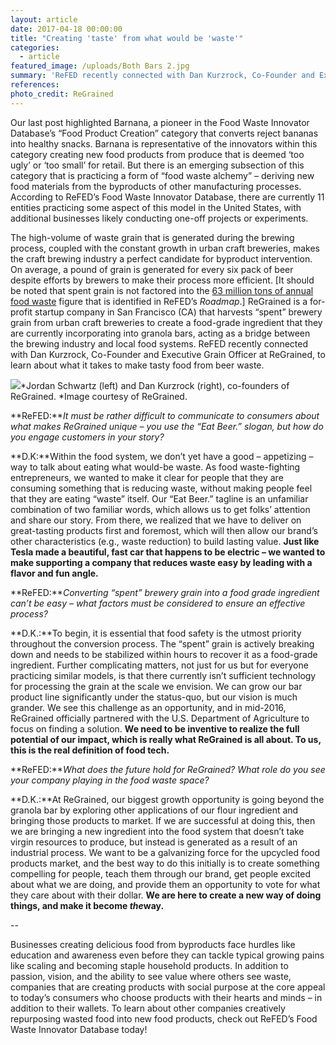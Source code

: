 ```yaml
---
layout: article
date: 2017-04-18 00:00:00
title: "Creating 'taste' from what would be 'waste'"
categories:
  - article
featured_image: /uploads/Both Bars 2.jpg
summary: 'ReFED recently connected with Dan Kurzrock, Co-Founder and Executive Grain Officer at ReGrained, to learn about what it takes to make tasty food from beer waste.'
references:
photo_credit: ReGrained
---
```



Our last post highlighted Barnana, a pioneer in the Food Waste Innovator Database’s “Food Product Creation” category that converts reject bananas into healthy snacks. Barnana is representative of the innovators within this category creating new food products from produce that is deemed ‘too ugly’ or ‘too small’ for retail. But there is an emerging subsection of this category that is practicing a form of “food waste alchemy” – deriving new food materials from the byproducts of other manufacturing processes. According to ReFED’s Food Waste Innovator Database, there are currently 11 entities practicing some aspect of this model in the United States, with additional businesses likely conducting one-off projects or experiments.

The high-volume of waste grain that is generated during the brewing process, coupled with the constant growth in urban craft breweries, makes the craft brewing industry a perfect candidate for byproduct intervention. On average, a pound of grain is generated for every six pack of beer despite efforts by brewers to make their process more efficient. [It should be noted that spent grain is not factored into the [63 million tons of annual food waste](http://refed.com/?sort=economic-value-per-ton) figure that is identified in ReFED’s *Roadmap*.] ReGrained is a for-profit startup company in San Francisco (CA) that harvests “spent” brewery grain from urban craft breweries to create a food-grade ingredient that they are currently incorporating into granola bars, acting as a bridge between the brewing industry and local food systems. ReFED recently connected with Dan Kurzrock, Co-Founder and Executive Grain Officer at ReGrained, to learn about what it takes to make tasty food from beer waste.

![](/uploads/versions/holding-bars1---x----6000-4000x---.jpg)*Jordan Schwartz (left) and Dan Kurzrock (right), co-founders of ReGrained.&nbsp;*Image courtesy of ReGrained.&nbsp;

**ReFED:***It must be rather difficult to communicate to consumers about what makes ReGrained unique – you use the “Eat Beer.” slogan, but how do you engage customers in your story?*

**D.K:**Within the food system, we don’t yet have a good – appetizing – way to talk about eating what would-be waste. As food waste-fighting entrepreneurs, we wanted to make it clear for people that they are consuming something that is reducing waste, without making people feel that they are eating “waste” itself. Our “Eat Beer.” tagline is an unfamiliar combination of two familiar words, which allows us to get folks’ attention and share our story. From there, we realized that we have to deliver on great-tasting products first and foremost, which will then allow our brand’s other characteristics (e.g., waste reduction) to build lasting value. **Just like Tesla made a beautiful, fast car that happens to be electric – we wanted to make supporting a company that reduces waste easy by leading with a flavor and fun angle.**

**ReFED:***Converting “spent” brewery grain into a food grade ingredient can’t be easy – what factors must be considered to ensure an effective process?*

**D.K.:**To begin, it is essential that food safety is the utmost priority throughout the conversion process. The “spent” grain is actively breaking down and needs to be stabilized within hours to recover it as a food-grade ingredient. Further complicating matters, not just for us but for everyone practicing similar models, is that there currently isn’t sufficient technology for processing the grain at the scale we envision. We can grow our bar product line significantly under the status-quo, but our vision is much grander. We see this challenge as an opportunity, and in mid-2016, ReGrained officially partnered with the U.S. Department of Agriculture to focus on finding a solution. **We need to be inventive to realize the full potential of our impact, which is really what ReGrained is all about. To us, this is the real definition of food tech.**

**ReFED:***What does the future hold for ReGrained? What role do you see your company playing in the food waste space?*

**D.K.:**At ReGrained, our biggest growth opportunity is going beyond the granola bar by exploring other applications of our flour ingredient and bringing those products to market. If we are successful at doing this, then we are bringing a new ingredient into the food system that doesn’t take virgin resources to produce, but instead is generated as a result of an industrial process. We want to be a galvanizing force for the upcycled food products market, and the best way to do this initially is to create something compelling for people, teach them through our brand, get people excited about what we are doing, and provide them an opportunity to vote for what they care about with their dollar. **We are here to create a new way of doing things, and make it become *the*way.**

--

Businesses creating delicious food from byproducts face hurdles like education and awareness even before they can tackle typical growing pains like scaling and becoming staple household products. In addition to passion, vision, and the ability to see value where others see waste, companies that are creating products with social purpose at the core appeal to today’s consumers who choose products with their hearts and minds – in addition to their wallets. To learn about other companies creatively repurposing wasted food into new food products, check out ReFED’s Food Waste Innovator Database today!